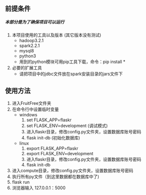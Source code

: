 ## 前提条件  
##### 本部分是为了确保项目可以运行
1. 本项目使用的工具以及版本 (其它版本没有测试)
    * hadoop3.2.1
    * spark2.2.1
    * mysql8
    * python3
    * 用到的python模块可用pip工具下载，命令：pip install *
2. 必要的扩展工具
    * 请把项目中的jdbc文件放在spark安装目录的jars文件下

## 使用方法
1. 进入FruitFree文件夹
2. 在命令行中设置临时变量
   * windows
        1. set FLASK_APP=flaskr
        2. set FLASK_ENV=development (调试模式)
        3. 进入flaskr目录，修改config.py文件夹，设置数据库账号密码
        4. flask init-db (初始化数据库)
   * linux
        1. export FLASK_APP=flaskr
        2. export FLASK_ENV=development
        3. 进入flaskr目录，修改config.py文件夹，设置数据库账号密码
        4. flask init-db
3. 进入compute目录，修改config.py文件夹，设置数据库账号密码
4. 执行所有py文件（到这里数据都在数据库中了)
5. flask run 
6. 浏览器输入 127.0.0.1：5000